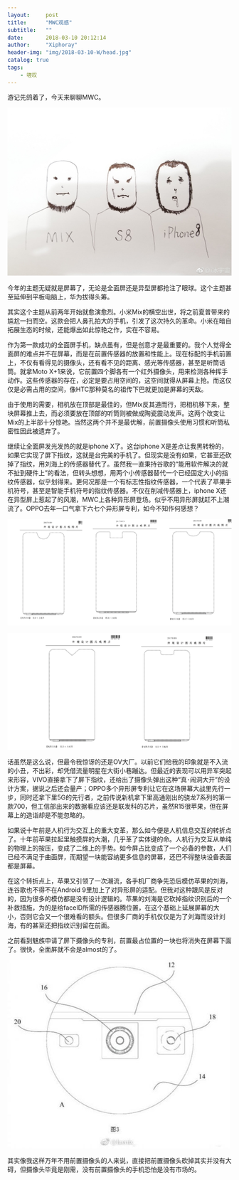 ```yaml
---
layout:     post
title:      "MWC观感"
subtitle:   "" 
date:       2018-03-10 20:12:14
author:     "Xiphoray"
header-img: "img/2018-03-10-W/head.jpg"
catalog: true
tags:     
    - 嗟叹
---
```



游记先鸽着了，今天来聊聊MWC。

![img](/img/2018-03-10-W/4.jpg)

今年的主题无疑就是屏幕了，无论是全面屏还是异型屏都抢注了眼球。这个主题甚至延伸到平板电脑上，华为拔得头筹。

其实这个主题从前两年开始就愈演愈烈。小米Mix的横空出世，将之前夏普带来的尴尬一扫而空。这款会把人鼻孔拍大的手机，引发了这次持久的革命。小米在暗自拓展生态的时候，还能爆出如此惊艳之作，实在不容易。

作为第一款成功的全面屏手机，缺点虽有，但是创意才是最重要的。我个人觉得全面屏的难点并不在屏幕，而是在前置传感器的放置和性能上。现在标配的手机前置上，不仅有看得见的摄像头，还有看不见的距离、感光等传感器，甚至是听筒话筒。就拿Moto X+1来说，它前置四个脚各有一个红外摄像头，用来检测各种挥手动作。这些传感器的存在，必定是要占用空间的，这空间就得从屏幕上抢。而这仅仅是必需占用的空间，像HTC那种莫名的祖传下巴就更加是屏幕的天敌。

由于使用的需要，相机放在顶部是最佳的，但Mix反其道而行，把相机移下来，整块屏幕推上去，而必须要放在顶部的听筒则被做成陶瓷震动发声。这两个改变让Mix的上半部十分惊艳。当然这两个并不是最优解，前置摄像头使用习惯和听筒私密性因此被遗弃了。

继续让全面屏发光发热的就是iphone X了。这台iphone X是差点让我黑转粉的，如果它实现了屏下指纹，这就是台完美的手机了。但现实是没有如果，它甚至还砍掉了指纹，用刘海上的传感器替代了。虽然我一直秉持谷歌的“能用软件解决的就不扯到硬件上”的看法，但转头想想，用两个小传感器替代一个已经固定大小的指纹传感器，似乎划得来。更何况那是一个有标志性指纹传感器，一个代表了苹果手机符号，甚至是智能手机符号的指纹传感器。不仅在削减传感器上，iphone X还在异型屏上惹起了的风潮，MWC上各种异形屏登场。似乎不用异形屏就赶不上潮流了。OPPO去年一口气拿下六七个异形屏专利，如今不知作何感想？

![img](/img/2018-03-10-W/1.jpg)

![img](/img/2018-03-10-W/2.jpg)

话虽然是这么说，但最令我惊讶的还是OV大厂。以前它们给我的印象就是不入流的小丑，不出彩，却凭借流量明星在大街小巷蹦达。但最近的表现可以用异军突起来形容，VIVO直接拿下了屏下指纹，还给出了摄像头弹出这种“真･闹洞大开”的设计方案，据说之后还会量产；OPPO多个异形屏专利让它在这场屏幕大战里先行一步，同时还拿下里5G的先行者，之前传说新机拿下里高通刚出的骁龙7系列的第一款700，但工信部出来的数据看应该还是联发科的芯片，虽然R15很苹果，但在屏幕上的造诣却是不能忽略的。

如果说十年前是人机行为交互上的重大变革，那么如今便是人机信息交互的转折点了。十年前苹果拉起里触摸屏的大潮，几乎革了实体键的命。人机行为交互从单纯的物理上的按压，变成了二维上的手势。如今屏占比变成了一个必备的参数，人们已经不满足于曲面屏，而期望一块能容纳更多信息的屏幕，还巴不得整块设备表面都是屏幕。

在这个转折点上，苹果又引领了一次潮流，各手机厂商争先恐后模仿苹果的刘海，连谷歌也不得不在Android 9里加上了对异形屏的适配。但我对这种跟风是反对的，因为很多的模仿都是没有设计逻辑的。苹果的刘海是它砍掉指纹识别后的一个补救措施，为的是给faceID所需的传感器腾位置，在这个基础上延展屏幕的大小，否则它会又一个很难看的额头。但很多厂商的手机仅仅是为了刘海而设计刘海，有的甚至还把指纹识别留在前面。

之前看到魅族申请了屏下摄像头的专利，前置最占位置的一块也将消失在屏幕下面了。很快，全面屏就不会是almost的了。

![img](/img/2018-03-10-W/3.jpg)

其实像我这样万年不用前置摄像头的人来说，直接把前置摄像头砍掉其实并没有大碍，但摄像头毕竟是刚需，没有前置摄像头的手机恐怕是没有市场的。

